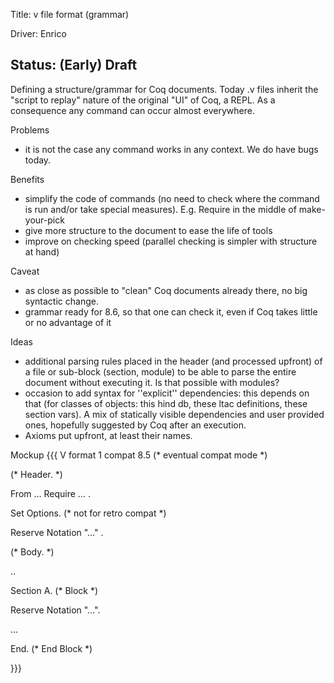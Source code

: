 Title: v file format (grammar)

Driver: Enrico

Status: (Early) Draft
----

Defining a structure/grammar for Coq documents.  Today .v files inherit the "script to replay" nature of the original "UI" of Coq, a REPL.
As a consequence any command can occur almost everywhere.

Problems
 - it is not the case any command works in any context.  We do have bugs today.

Benefits
 - simplify the code of commands (no need to check where the command is run and/or take special measures).  E.g. Require in the middle of make-your-pick
 - give more structure to the document to ease the life of tools
 - improve on checking speed (parallel checking is simpler with structure at hand)

Caveat
 - as close as possible to "clean" Coq documents already there, no big syntactic change.
 - grammar ready for 8.6, so that one can check it, even if Coq takes little or no advantage of it

Ideas
 - additional parsing rules placed in the header (and processed upfront) of a file or sub-block (section, module) to be able to parse the entire document without executing it.  Is that possible with modules?
 - occasion to add syntax for ''explicit'' dependencies: this depends on that (for classes of objects: this hind db, these ltac definitions, these section vars).  A mix of statically visible dependencies and user provided ones, hopefully suggested by Coq after an execution.
 - Axioms put upfront, at least their names.

Mockup
{{{
V format 1 compat 8.5 (* eventual compat mode *)

(* Header. *)

From … Require … .

Set Options. (* not for retro compat *)

Reserve Notation "…" .

(* Body. *)

..

Section A. (* Block *)

Reserve Notation "…".

...

End. (* End Block *)




}}}

